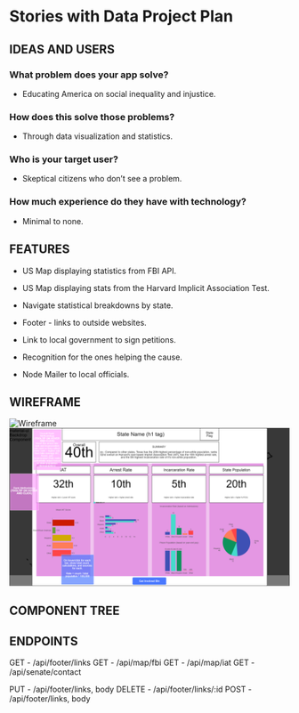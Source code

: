 # Stories with Data Project Plan

## IDEAS AND USERS

### What problem does your app solve?
- Educating America on social inequality and injustice.

### How does this solve those problems?
- Through data visualization and statistics.

### Who is your target user?
- Skeptical citizens who don’t see a problem.

### How much experience do they have with technology?
- Minimal to none.

## FEATURES

- US Map displaying statistics from FBI API.

- US Map displaying stats from the Harvard Implicit Association Test.

- Navigate statistical breakdowns by state.

- Footer - links to outside websites.  

- Link to local government to sign petitions.

- Recognition for the ones helping the cause.

- Node Mailer to local officials.



## WIREFRAME
![Wireframe](https://github.com/jgibbons7/Group-project-proposal/blob/master/screenshots/landing-page.png)
![Wireframe](https://github.com/jgibbons7/Group-project-proposal/blob/master/screenshots/map-explorer.png)


## COMPONENT TREE

## ENDPOINTS

GET - /api/footer/links 
GET - /api/map/fbi
GET - /api/map/iat
GET - /api/senate/contact

PUT - /api/footer/links, body
DELETE - /api/footer/links/:id
POST - /api/footer/links, body

